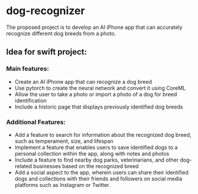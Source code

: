 # dog-recognizer
The proposed project is to develop an AI iPhone app that can accurately recognize different dog breeds from a photo.

## Idea for swift project:

### Main features:
- Create an AI iPhone app that can recognize a dog breed
- Use pytorch to create the neural network and convert it using CoreML
- Allow the user to take a photo or import a photo of a dog for breed identification
- Include a historic page that displays previously identified dog breeds

### Additional Features:
- Add a feature to search for information about the recognized dog breed, such as temperament, size, and lifespan
- Implement a feature that enables users to save identified dogs to a personal collection within the app, along with notes and photos
- Include a feature to find nearby dog parks, veterinarians, and other dog-related businesses based on the recognized breed
- Add a social aspect to the app, wherein users can share their identified dogs and collections with their friends and followers on social media platforms such as Instagram or Twitter.
